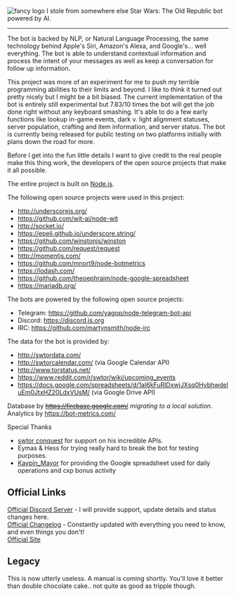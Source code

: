 ![fancy logo I stole from somewhere else](http://vignette3.wikia.nocookie.net/starwars/images/6/6d/SWTOR.jpg/revision/latest?cb=20081023010731)
Star Wars: The Old Republic bot powered by AI.

---
The bot is backed by NLP, or Natural Language Processing, the same technology behind Apple's Siri, Amazon's Alexa, and Google's... well everything. The bot is able to understand contextual information and process the intent of your messages as well as keep a conversation for follow up information. 

This project was more of an experiment for me to push my terrible programming abilities to their limits and beyond. I like to think it turned out pretty nicely but I might be a bit biased. The current implementation of the bot is entirely still experimental but 7.83/10 times the bot will get the job done right without any keyboard smashing. It's able to do a few early functions like lookup in-game events, dark v. light alignment statuses, server population, crafting and item information, and server status. The bot is currently being released for public testing on two platforms initially with plans down the road for more.

Before I get into the fun little details I want to give credit to the real people make this thing work, the developers of the open source projects that make it all possible.

The entire project is built on [Node.js](https://nodejs.org/en/).

The following open source projects were used in this project:
- http://underscorejs.org/
- https://github.com/wit-ai/node-wit
- http://socket.io/
- https://epeli.github.io/underscore.string/
- https://github.com/winstonjs/winston
- https://github.com/request/request
- http://momentjs.com/
- https://github.com/mnort9/node-botmetrics  
- https://lodash.com/  
- https://github.com/theoephraim/node-google-spreadsheet
- https://mariadb.org/

The bots are powered by the following open source projects:
- Telegram: https://github.com/yagop/node-telegram-bot-api
- Discord: https://discord.js.org
- IRC: https://github.com/martynsmith/node-irc

The data for the bot is provided by:
- http://swtordata.com/
- http://swtorcalendar.com/ (via Google Calendar API)
- http://www.torstatus.net/
- https://www.reddit.com/r/swtor/wiki/upcoming_events
- https://docs.google.com/spreadsheets/d/1aI6kFuRlDxwjJXsq0HybhwdeluEm0JtxHZ20LdxVUsM/ (via Google Drive API)

Database by ~~https://firebase.google.com/~~ _migrating to a local solution_.  
Analytics by https://bot-metrics.com/  

Special Thanks
- [swtor conquest](https://www.reddit.com/user/swtor_conquest) for support on his incredible APIs.
- Eymas & Hess for trying really hard to break the bot for testing purposes.
- [Kaypin_Mayor](https://www.reddit.com/user/Kaypin_Mayor) for providing the Google spreadsheet used for daily operations and cxp bonus activity

## Official Links
[Official Discord Server](https://discord.gg/nNCPzj6) - I will provide support, update details and status changes here.  
[Official Changelog](http://changelog.swtorbot.xyz/) - Constantly updated with everything you need to know, and even things you don't!  
[Official Site](https://swtorbot.xyz/)


## Legacy 
This is now utterly useless. A manual is coming shortly. You'll love it better than double chocolate cake.. not quite as good as tripple though.
